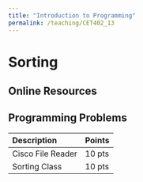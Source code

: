 ```yaml
---
title: "Introduction to Programming"
permalink: /teaching/CET402_13
---
```


# Sorting

## Online Resources

## Programming Problems

| Description       | Points |
| :---------------- | :----- |
| Cisco File Reader | 10 pts |
| Sorting Class     | 10 pts |
